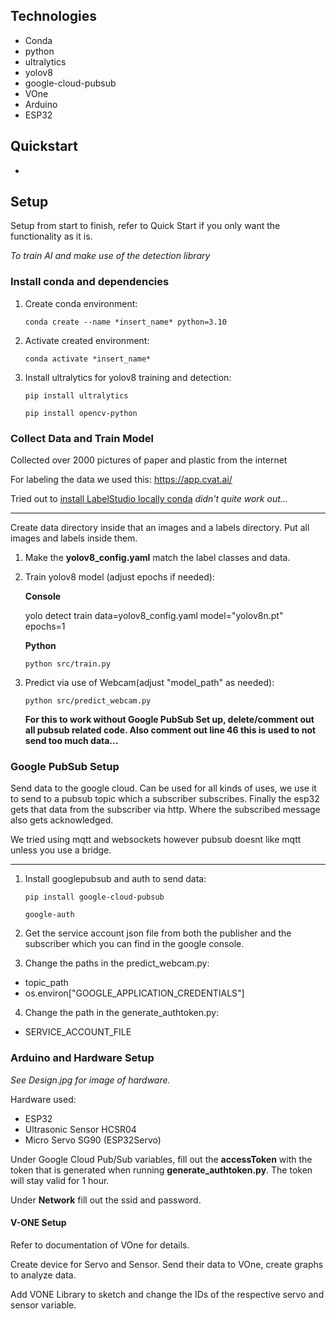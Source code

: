 ## Technologies
- Conda
- python
- ultralytics
- yolov8
- google-cloud-pubsub
- VOne
- Arduino
- ESP32

## Quickstart

-

## Setup
Setup from start to finish, refer to Quick Start if you only want the functionality as it is.

*To train AI and make use of the detection library*
### Install conda and dependencies

1. Create conda environment: 

    `conda create --name *insert_name* python=3.10`

2. Activate created environment:

    `conda activate *insert_name*`

3. Install ultralytics for yolov8 training and detection:

    `pip install ultralytics`
    
    `pip install opencv-python`

### Collect Data and Train Model

Collected over 2000 pictures of paper and plastic from the internet

For labeling the data we used this: https://app.cvat.ai/

Tried out to [install LabelStudio locally conda](https://github.com/HumanSignal/label-studio?tab=readme-ov-file#install-locally-with-anaconda)
*didn't quite work out...*

---

Create data directory inside that an images and a labels directory. Put all images and labels inside them.

1. Make the **yolov8_config.yaml** match the label classes and data.

2. Train yolov8 model (adjust epochs if needed):
    
    **Console**
    
    yolo detect train data=yolov8_config.yaml model="yolov8n.pt" epochs=1
    
    **Python**
    
    `python src/train.py`

3. Predict via use of Webcam(adjust "model_path" as needed):

    `python src/predict_webcam.py`

    **For this to work without Google PubSub Set up, delete/comment out all pubsub related code. Also comment out line 46 this is used to not send too much data...**

### Google PubSub Setup

Send data to the google cloud. Can be used for all kinds of uses, we use it to send to a pubsub topic which a subscriber subscribes. Finally the esp32 gets that data from the subscriber via http. Where the subscribed message also gets acknowledged.

We tried using mqtt and websockets however pubsub doesnt like mqtt unless you use a bridge.

---

1. Install googlepubsub and auth to send data:

    `pip install google-cloud-pubsub`

    `google-auth`

2. Get the service account json file from both the publisher and the subscriber which you can find in the google console.

3. Change the paths in the predict_webcam.py:
- topic_path 
- os.environ["GOOGLE_APPLICATION_CREDENTIALS"]

4. Change the path in the generate_authtoken.py:
- SERVICE_ACCOUNT_FILE


### Arduino and Hardware Setup
*See Design.jpg for image of hardware.*

Hardware used:
- ESP32
- Ultrasonic Sensor HCSR04
- Micro Servo SG90 (ESP32Servo)

Under Google Cloud Pub/Sub variables, fill out the **accessToken** with the token that is generated when running **generate_authtoken.py**. The token will stay valid for 1 hour.

Under **Network** fill out the ssid and password.

#### V-ONE Setup
Refer to documentation of VOne for details.

Create device for Servo and Sensor. Send their data to VOne, create graphs to analyze data.

Add VONE Library to sketch and change the IDs of the respective servo and sensor variable.
